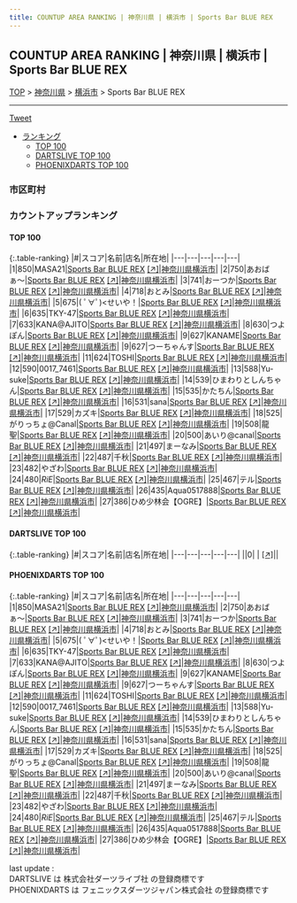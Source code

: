 ```yaml
---
title: COUNTUP AREA RANKING | 神奈川県 | 横浜市 | Sports Bar BLUE REX
---
```

## COUNTUP AREA RANKING | 神奈川県 | 横浜市 | Sports Bar BLUE REX

[TOP](/darts/rank/) > [神奈川県](/darts/rank/神奈川県/) > [横浜市](/darts/rank/神奈川県/横浜市/) > Sports Bar BLUE REX

___

<a href="https://twitter.com/share?ref_src=twsrc%5Etfw" data-text="COUNTUP AREA RANKING | 神奈川県横浜市Sports Bar BLUE REX" class="twitter-share-button" data-hashtags="DARTSLIVE,PHOENIXDARTS,darts,ダーツ" data-show-count="false">Tweet</a>

* [ランキング](#カウントアップランキング)
    * [TOP 100](#top-100)
    * [DARTSLIVE TOP 100](#dartslive-top-100)
    * [PHOENIXDARTS TOP 100](#phoenixdarts-top-100)

### 市区町村

<ul>

</ul>

### カウントアップランキング

#### TOP 100



{:.table-ranking}
|#|スコア|名前|店名|所在地|
|---|---|---|---|---|
|1|850|<span class="rank-name-pd">MASA21</span>|<a href="/darts/rank/shops/80318.html">Sports Bar BLUE REX</a> <a href="https://vs.phoenixdarts.com/jp/shop/shopDetailInfo/s_80318?s_seq=80318">[↗]</a>|<a href="/darts/rank/神奈川県/横浜市">神奈川県横浜市</a>|
|2|750|<span class="rank-name-pd">あおばぁ〜</span>|<a href="/darts/rank/shops/80318.html">Sports Bar BLUE REX</a> <a href="https://vs.phoenixdarts.com/jp/shop/shopDetailInfo/s_80318?s_seq=80318">[↗]</a>|<a href="/darts/rank/神奈川県/横浜市">神奈川県横浜市</a>|
|3|741|<span class="rank-name-pd">おーつか</span>|<a href="/darts/rank/shops/80318.html">Sports Bar BLUE REX</a> <a href="https://vs.phoenixdarts.com/jp/shop/shopDetailInfo/s_80318?s_seq=80318">[↗]</a>|<a href="/darts/rank/神奈川県/横浜市">神奈川県横浜市</a>|
|4|718|<span class="rank-name-pd">おとみ</span>|<a href="/darts/rank/shops/80318.html">Sports Bar BLUE REX</a> <a href="https://vs.phoenixdarts.com/jp/shop/shopDetailInfo/s_80318?s_seq=80318">[↗]</a>|<a href="/darts/rank/神奈川県/横浜市">神奈川県横浜市</a>|
|5|675|<span class="rank-name-pd">( ﾟ∀ﾟ)&lt;せいや！</span>|<a href="/darts/rank/shops/80318.html">Sports Bar BLUE REX</a> <a href="https://vs.phoenixdarts.com/jp/shop/shopDetailInfo/s_80318?s_seq=80318">[↗]</a>|<a href="/darts/rank/神奈川県/横浜市">神奈川県横浜市</a>|
|6|635|<span class="rank-name-pd">TKY-47</span>|<a href="/darts/rank/shops/80318.html">Sports Bar BLUE REX</a> <a href="https://vs.phoenixdarts.com/jp/shop/shopDetailInfo/s_80318?s_seq=80318">[↗]</a>|<a href="/darts/rank/神奈川県/横浜市">神奈川県横浜市</a>|
|7|633|<span class="rank-name-pd">KANA@AJITO</span>|<a href="/darts/rank/shops/80318.html">Sports Bar BLUE REX</a> <a href="https://vs.phoenixdarts.com/jp/shop/shopDetailInfo/s_80318?s_seq=80318">[↗]</a>|<a href="/darts/rank/神奈川県/横浜市">神奈川県横浜市</a>|
|8|630|<span class="rank-name-pd">つよぽん</span>|<a href="/darts/rank/shops/80318.html">Sports Bar BLUE REX</a> <a href="https://vs.phoenixdarts.com/jp/shop/shopDetailInfo/s_80318?s_seq=80318">[↗]</a>|<a href="/darts/rank/神奈川県/横浜市">神奈川県横浜市</a>|
|9|627|<span class="rank-name-pd">KANAME</span>|<a href="/darts/rank/shops/80318.html">Sports Bar BLUE REX</a> <a href="https://vs.phoenixdarts.com/jp/shop/shopDetailInfo/s_80318?s_seq=80318">[↗]</a>|<a href="/darts/rank/神奈川県/横浜市">神奈川県横浜市</a>|
|9|627|<span class="rank-name-pd">つーちゃんす</span>|<a href="/darts/rank/shops/80318.html">Sports Bar BLUE REX</a> <a href="https://vs.phoenixdarts.com/jp/shop/shopDetailInfo/s_80318?s_seq=80318">[↗]</a>|<a href="/darts/rank/神奈川県/横浜市">神奈川県横浜市</a>|
|11|624|<span class="rank-name-pd">TOSHI</span>|<a href="/darts/rank/shops/80318.html">Sports Bar BLUE REX</a> <a href="https://vs.phoenixdarts.com/jp/shop/shopDetailInfo/s_80318?s_seq=80318">[↗]</a>|<a href="/darts/rank/神奈川県/横浜市">神奈川県横浜市</a>|
|12|590|<span class="rank-name-pd">0017_7461</span>|<a href="/darts/rank/shops/80318.html">Sports Bar BLUE REX</a> <a href="https://vs.phoenixdarts.com/jp/shop/shopDetailInfo/s_80318?s_seq=80318">[↗]</a>|<a href="/darts/rank/神奈川県/横浜市">神奈川県横浜市</a>|
|13|588|<span class="rank-name-pd">Yu-suke</span>|<a href="/darts/rank/shops/80318.html">Sports Bar BLUE REX</a> <a href="https://vs.phoenixdarts.com/jp/shop/shopDetailInfo/s_80318?s_seq=80318">[↗]</a>|<a href="/darts/rank/神奈川県/横浜市">神奈川県横浜市</a>|
|14|539|<span class="rank-name-pd">ひまわりとしんちゃん</span>|<a href="/darts/rank/shops/80318.html">Sports Bar BLUE REX</a> <a href="https://vs.phoenixdarts.com/jp/shop/shopDetailInfo/s_80318?s_seq=80318">[↗]</a>|<a href="/darts/rank/神奈川県/横浜市">神奈川県横浜市</a>|
|15|535|<span class="rank-name-pd">かたちん</span>|<a href="/darts/rank/shops/80318.html">Sports Bar BLUE REX</a> <a href="https://vs.phoenixdarts.com/jp/shop/shopDetailInfo/s_80318?s_seq=80318">[↗]</a>|<a href="/darts/rank/神奈川県/横浜市">神奈川県横浜市</a>|
|16|531|<span class="rank-name-pd">sana</span>|<a href="/darts/rank/shops/80318.html">Sports Bar BLUE REX</a> <a href="https://vs.phoenixdarts.com/jp/shop/shopDetailInfo/s_80318?s_seq=80318">[↗]</a>|<a href="/darts/rank/神奈川県/横浜市">神奈川県横浜市</a>|
|17|529|<span class="rank-name-pd">カズキ</span>|<a href="/darts/rank/shops/80318.html">Sports Bar BLUE REX</a> <a href="https://vs.phoenixdarts.com/jp/shop/shopDetailInfo/s_80318?s_seq=80318">[↗]</a>|<a href="/darts/rank/神奈川県/横浜市">神奈川県横浜市</a>|
|18|525|<span class="rank-name-pd">がりっちょ@Canal</span>|<a href="/darts/rank/shops/80318.html">Sports Bar BLUE REX</a> <a href="https://vs.phoenixdarts.com/jp/shop/shopDetailInfo/s_80318?s_seq=80318">[↗]</a>|<a href="/darts/rank/神奈川県/横浜市">神奈川県横浜市</a>|
|19|508|<span class="rank-name-pd">龍聖</span>|<a href="/darts/rank/shops/80318.html">Sports Bar BLUE REX</a> <a href="https://vs.phoenixdarts.com/jp/shop/shopDetailInfo/s_80318?s_seq=80318">[↗]</a>|<a href="/darts/rank/神奈川県/横浜市">神奈川県横浜市</a>|
|20|500|<span class="rank-name-pd">あいり@canal</span>|<a href="/darts/rank/shops/80318.html">Sports Bar BLUE REX</a> <a href="https://vs.phoenixdarts.com/jp/shop/shopDetailInfo/s_80318?s_seq=80318">[↗]</a>|<a href="/darts/rank/神奈川県/横浜市">神奈川県横浜市</a>|
|21|497|<span class="rank-name-pd">まーなみ</span>|<a href="/darts/rank/shops/80318.html">Sports Bar BLUE REX</a> <a href="https://vs.phoenixdarts.com/jp/shop/shopDetailInfo/s_80318?s_seq=80318">[↗]</a>|<a href="/darts/rank/神奈川県/横浜市">神奈川県横浜市</a>|
|22|487|<span class="rank-name-pd">千秋</span>|<a href="/darts/rank/shops/80318.html">Sports Bar BLUE REX</a> <a href="https://vs.phoenixdarts.com/jp/shop/shopDetailInfo/s_80318?s_seq=80318">[↗]</a>|<a href="/darts/rank/神奈川県/横浜市">神奈川県横浜市</a>|
|23|482|<span class="rank-name-pd">やざわ</span>|<a href="/darts/rank/shops/80318.html">Sports Bar BLUE REX</a> <a href="https://vs.phoenixdarts.com/jp/shop/shopDetailInfo/s_80318?s_seq=80318">[↗]</a>|<a href="/darts/rank/神奈川県/横浜市">神奈川県横浜市</a>|
|24|480|<span class="rank-name-pd">$RiE$</span>|<a href="/darts/rank/shops/80318.html">Sports Bar BLUE REX</a> <a href="https://vs.phoenixdarts.com/jp/shop/shopDetailInfo/s_80318?s_seq=80318">[↗]</a>|<a href="/darts/rank/神奈川県/横浜市">神奈川県横浜市</a>|
|25|467|<span class="rank-name-pd">テル</span>|<a href="/darts/rank/shops/80318.html">Sports Bar BLUE REX</a> <a href="https://vs.phoenixdarts.com/jp/shop/shopDetailInfo/s_80318?s_seq=80318">[↗]</a>|<a href="/darts/rank/神奈川県/横浜市">神奈川県横浜市</a>|
|26|435|<span class="rank-name-pd">Aqua0517888</span>|<a href="/darts/rank/shops/80318.html">Sports Bar BLUE REX</a> <a href="https://vs.phoenixdarts.com/jp/shop/shopDetailInfo/s_80318?s_seq=80318">[↗]</a>|<a href="/darts/rank/神奈川県/横浜市">神奈川県横浜市</a>|
|27|386|<span class="rank-name-pd">ひめ少林会【OGRE】</span>|<a href="/darts/rank/shops/80318.html">Sports Bar BLUE REX</a> <a href="https://vs.phoenixdarts.com/jp/shop/shopDetailInfo/s_80318?s_seq=80318">[↗]</a>|<a href="/darts/rank/神奈川県/横浜市">神奈川県横浜市</a>|


#### DARTSLIVE TOP 100



{:.table-ranking}
|#|スコア|名前|店名|所在地|
|---|---|---|---|---|
||0|<span class="rank-name-dl"> </span>|<a href="/darts/rank/shops/.html"></a> <a href="">[↗]</a>|<a href="/darts/rank//"></a>|


#### PHOENIXDARTS TOP 100



{:.table-ranking}
|#|スコア|名前|店名|所在地|
|---|---|---|---|---|
|1|850|<span class="rank-name-pd">MASA21</span>|<a href="/darts/rank/shops/80318.html">Sports Bar BLUE REX</a> <a href="https://vs.phoenixdarts.com/jp/shop/shopDetailInfo/s_80318?s_seq=80318">[↗]</a>|<a href="/darts/rank/神奈川県/横浜市">神奈川県横浜市</a>|
|2|750|<span class="rank-name-pd">あおばぁ〜</span>|<a href="/darts/rank/shops/80318.html">Sports Bar BLUE REX</a> <a href="https://vs.phoenixdarts.com/jp/shop/shopDetailInfo/s_80318?s_seq=80318">[↗]</a>|<a href="/darts/rank/神奈川県/横浜市">神奈川県横浜市</a>|
|3|741|<span class="rank-name-pd">おーつか</span>|<a href="/darts/rank/shops/80318.html">Sports Bar BLUE REX</a> <a href="https://vs.phoenixdarts.com/jp/shop/shopDetailInfo/s_80318?s_seq=80318">[↗]</a>|<a href="/darts/rank/神奈川県/横浜市">神奈川県横浜市</a>|
|4|718|<span class="rank-name-pd">おとみ</span>|<a href="/darts/rank/shops/80318.html">Sports Bar BLUE REX</a> <a href="https://vs.phoenixdarts.com/jp/shop/shopDetailInfo/s_80318?s_seq=80318">[↗]</a>|<a href="/darts/rank/神奈川県/横浜市">神奈川県横浜市</a>|
|5|675|<span class="rank-name-pd">( ﾟ∀ﾟ)&lt;せいや！</span>|<a href="/darts/rank/shops/80318.html">Sports Bar BLUE REX</a> <a href="https://vs.phoenixdarts.com/jp/shop/shopDetailInfo/s_80318?s_seq=80318">[↗]</a>|<a href="/darts/rank/神奈川県/横浜市">神奈川県横浜市</a>|
|6|635|<span class="rank-name-pd">TKY-47</span>|<a href="/darts/rank/shops/80318.html">Sports Bar BLUE REX</a> <a href="https://vs.phoenixdarts.com/jp/shop/shopDetailInfo/s_80318?s_seq=80318">[↗]</a>|<a href="/darts/rank/神奈川県/横浜市">神奈川県横浜市</a>|
|7|633|<span class="rank-name-pd">KANA@AJITO</span>|<a href="/darts/rank/shops/80318.html">Sports Bar BLUE REX</a> <a href="https://vs.phoenixdarts.com/jp/shop/shopDetailInfo/s_80318?s_seq=80318">[↗]</a>|<a href="/darts/rank/神奈川県/横浜市">神奈川県横浜市</a>|
|8|630|<span class="rank-name-pd">つよぽん</span>|<a href="/darts/rank/shops/80318.html">Sports Bar BLUE REX</a> <a href="https://vs.phoenixdarts.com/jp/shop/shopDetailInfo/s_80318?s_seq=80318">[↗]</a>|<a href="/darts/rank/神奈川県/横浜市">神奈川県横浜市</a>|
|9|627|<span class="rank-name-pd">KANAME</span>|<a href="/darts/rank/shops/80318.html">Sports Bar BLUE REX</a> <a href="https://vs.phoenixdarts.com/jp/shop/shopDetailInfo/s_80318?s_seq=80318">[↗]</a>|<a href="/darts/rank/神奈川県/横浜市">神奈川県横浜市</a>|
|9|627|<span class="rank-name-pd">つーちゃんす</span>|<a href="/darts/rank/shops/80318.html">Sports Bar BLUE REX</a> <a href="https://vs.phoenixdarts.com/jp/shop/shopDetailInfo/s_80318?s_seq=80318">[↗]</a>|<a href="/darts/rank/神奈川県/横浜市">神奈川県横浜市</a>|
|11|624|<span class="rank-name-pd">TOSHI</span>|<a href="/darts/rank/shops/80318.html">Sports Bar BLUE REX</a> <a href="https://vs.phoenixdarts.com/jp/shop/shopDetailInfo/s_80318?s_seq=80318">[↗]</a>|<a href="/darts/rank/神奈川県/横浜市">神奈川県横浜市</a>|
|12|590|<span class="rank-name-pd">0017_7461</span>|<a href="/darts/rank/shops/80318.html">Sports Bar BLUE REX</a> <a href="https://vs.phoenixdarts.com/jp/shop/shopDetailInfo/s_80318?s_seq=80318">[↗]</a>|<a href="/darts/rank/神奈川県/横浜市">神奈川県横浜市</a>|
|13|588|<span class="rank-name-pd">Yu-suke</span>|<a href="/darts/rank/shops/80318.html">Sports Bar BLUE REX</a> <a href="https://vs.phoenixdarts.com/jp/shop/shopDetailInfo/s_80318?s_seq=80318">[↗]</a>|<a href="/darts/rank/神奈川県/横浜市">神奈川県横浜市</a>|
|14|539|<span class="rank-name-pd">ひまわりとしんちゃん</span>|<a href="/darts/rank/shops/80318.html">Sports Bar BLUE REX</a> <a href="https://vs.phoenixdarts.com/jp/shop/shopDetailInfo/s_80318?s_seq=80318">[↗]</a>|<a href="/darts/rank/神奈川県/横浜市">神奈川県横浜市</a>|
|15|535|<span class="rank-name-pd">かたちん</span>|<a href="/darts/rank/shops/80318.html">Sports Bar BLUE REX</a> <a href="https://vs.phoenixdarts.com/jp/shop/shopDetailInfo/s_80318?s_seq=80318">[↗]</a>|<a href="/darts/rank/神奈川県/横浜市">神奈川県横浜市</a>|
|16|531|<span class="rank-name-pd">sana</span>|<a href="/darts/rank/shops/80318.html">Sports Bar BLUE REX</a> <a href="https://vs.phoenixdarts.com/jp/shop/shopDetailInfo/s_80318?s_seq=80318">[↗]</a>|<a href="/darts/rank/神奈川県/横浜市">神奈川県横浜市</a>|
|17|529|<span class="rank-name-pd">カズキ</span>|<a href="/darts/rank/shops/80318.html">Sports Bar BLUE REX</a> <a href="https://vs.phoenixdarts.com/jp/shop/shopDetailInfo/s_80318?s_seq=80318">[↗]</a>|<a href="/darts/rank/神奈川県/横浜市">神奈川県横浜市</a>|
|18|525|<span class="rank-name-pd">がりっちょ@Canal</span>|<a href="/darts/rank/shops/80318.html">Sports Bar BLUE REX</a> <a href="https://vs.phoenixdarts.com/jp/shop/shopDetailInfo/s_80318?s_seq=80318">[↗]</a>|<a href="/darts/rank/神奈川県/横浜市">神奈川県横浜市</a>|
|19|508|<span class="rank-name-pd">龍聖</span>|<a href="/darts/rank/shops/80318.html">Sports Bar BLUE REX</a> <a href="https://vs.phoenixdarts.com/jp/shop/shopDetailInfo/s_80318?s_seq=80318">[↗]</a>|<a href="/darts/rank/神奈川県/横浜市">神奈川県横浜市</a>|
|20|500|<span class="rank-name-pd">あいり@canal</span>|<a href="/darts/rank/shops/80318.html">Sports Bar BLUE REX</a> <a href="https://vs.phoenixdarts.com/jp/shop/shopDetailInfo/s_80318?s_seq=80318">[↗]</a>|<a href="/darts/rank/神奈川県/横浜市">神奈川県横浜市</a>|
|21|497|<span class="rank-name-pd">まーなみ</span>|<a href="/darts/rank/shops/80318.html">Sports Bar BLUE REX</a> <a href="https://vs.phoenixdarts.com/jp/shop/shopDetailInfo/s_80318?s_seq=80318">[↗]</a>|<a href="/darts/rank/神奈川県/横浜市">神奈川県横浜市</a>|
|22|487|<span class="rank-name-pd">千秋</span>|<a href="/darts/rank/shops/80318.html">Sports Bar BLUE REX</a> <a href="https://vs.phoenixdarts.com/jp/shop/shopDetailInfo/s_80318?s_seq=80318">[↗]</a>|<a href="/darts/rank/神奈川県/横浜市">神奈川県横浜市</a>|
|23|482|<span class="rank-name-pd">やざわ</span>|<a href="/darts/rank/shops/80318.html">Sports Bar BLUE REX</a> <a href="https://vs.phoenixdarts.com/jp/shop/shopDetailInfo/s_80318?s_seq=80318">[↗]</a>|<a href="/darts/rank/神奈川県/横浜市">神奈川県横浜市</a>|
|24|480|<span class="rank-name-pd">$RiE$</span>|<a href="/darts/rank/shops/80318.html">Sports Bar BLUE REX</a> <a href="https://vs.phoenixdarts.com/jp/shop/shopDetailInfo/s_80318?s_seq=80318">[↗]</a>|<a href="/darts/rank/神奈川県/横浜市">神奈川県横浜市</a>|
|25|467|<span class="rank-name-pd">テル</span>|<a href="/darts/rank/shops/80318.html">Sports Bar BLUE REX</a> <a href="https://vs.phoenixdarts.com/jp/shop/shopDetailInfo/s_80318?s_seq=80318">[↗]</a>|<a href="/darts/rank/神奈川県/横浜市">神奈川県横浜市</a>|
|26|435|<span class="rank-name-pd">Aqua0517888</span>|<a href="/darts/rank/shops/80318.html">Sports Bar BLUE REX</a> <a href="https://vs.phoenixdarts.com/jp/shop/shopDetailInfo/s_80318?s_seq=80318">[↗]</a>|<a href="/darts/rank/神奈川県/横浜市">神奈川県横浜市</a>|
|27|386|<span class="rank-name-pd">ひめ少林会【OGRE】</span>|<a href="/darts/rank/shops/80318.html">Sports Bar BLUE REX</a> <a href="https://vs.phoenixdarts.com/jp/shop/shopDetailInfo/s_80318?s_seq=80318">[↗]</a>|<a href="/darts/rank/神奈川県/横浜市">神奈川県横浜市</a>|


<div class="footer border-top border-gray-light mt-5 pt-3 text-right text-gray">
    last update : <span style="font-weight: italic" id="foot_last_modified"></span><br />
    DARTSLIVE は 株式会社ダーツライブ社 の登録商標です<br />
    PHOENIXDARTS は フェニックスダーツジャパン株式会社 の登録商標です<br />
</div>

<script src="https://cdnjs.cloudflare.com/ajax/libs/jquery.tablesorter/2.31.3/js/jquery.tablesorter.min.js" integrity="sha512-qzgd5cYSZcosqpzpn7zF2ZId8f/8CHmFKZ8j7mU4OUXTNRd5g+ZHBPsgKEwoqxCtdQvExE5LprwwPAgoicguNg==" crossorigin="anonymous" referrerpolicy="no-referrer"></script>
<link rel="stylesheet" href="https://cdnjs.cloudflare.com/ajax/libs/jquery.tablesorter/2.31.3/css/theme.default.min.css" integrity="sha512-wghhOJkjQX0Lh3NSWvNKeZ0ZpNn+SPVXX1Qyc9OCaogADktxrBiBdKGDoqVUOyhStvMBmJQ8ZdMHiR3wuEq8+w==" crossorigin="anonymous" referrerpolicy="no-referrer" />
<script>
$(function() {
    $(".table-ranking").tablesorter({sortList:[[0, 0]]});
    $("#foot_last_modified").text(formatDate(new Date(document.lastModified), 'yyyy-MM-dd HH:mm:ss'));
});
</script>

<script async src="https://platform.twitter.com/widgets.js" charset="utf-8"></script>